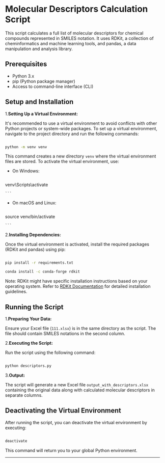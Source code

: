 
# Molecular Descriptors Calculation Script

This script calculates a full list of molecular descriptors for chemical compounds represented in SMILES notation. It uses RDKit, a collection of cheminformatics and machine learning tools, and pandas, a data manipulation and analysis library.

## Prerequisites

- Python 3.x
- pip (Python package manager)
- Access to command-line interface (CLI)

## Setup and Installation

1.**Setting Up a Virtual Environment:**

   It's recommended to use a virtual environment to avoid conflicts with other Python projects or system-wide packages. To set up a virtual environment, navigate to the project directory and run the following commands:

```sh

python -m venv venv

```

   This command creates a new directory `venv` where the virtual environment files are stored. To activate the virtual environment, use:

- On Windows:

  ```sh

  ```

 venv\Scripts\activate

    ```

- On macOS and Linux:

  ```sh

  ```

 source venv/bin/activate

    ```

2.**Installing Dependencies:**

   Once the virtual environment is activated, install the required packages (RDKit and pandas) using pip:

```sh

pip install -r requirements.txt

conda install -c conda-forge rdkit

```

   Note: RDKit might have specific installation instructions based on your operating system. Refer to [RDKit Documentation](https://www.rdkit.org/docs/Install.html) for detailed installation guidelines.

## Running the Script

1.**Preparing Your Data:**

   Ensure your Excel file (`111.xlsx`) is in the same directory as the script. The file should contain SMILES notations in the second column.

2.**Executing the Script:**

   Run the script using the following command:

```sh

python descriptors.py

```

3.**Output:**

   The script will generate a new Excel file `output_with_descriptors.xlsx` containing the original data along with calculated molecular descriptors in separate columns.

## Deactivating the Virtual Environment

After running the script, you can deactivate the virtual environment by executing:

```sh

deactivate

```

This command will return you to your global Python environment.

---
